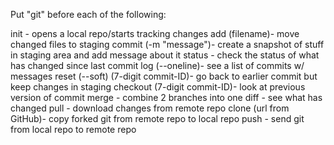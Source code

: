 Put "git" before each of the following:

init - opens a local repo/starts tracking changes
add (filename)- move changed files to staging
commit (-m "message")- create a snapshot of stuff in staging area and add message about it
status - check the status of what has changed since last commit
log (--oneline)- see a list of commits w/ messages
reset (--soft) (7-digit commit-ID)- go back to earlier commit but keep changes in staging
checkout (7-digit commit-ID)- look at previous version of commit
merge - combine 2 branches into one
diff - see what has changed
pull - download changes from remote repo
clone (url from GitHub)- copy forked git from remote repo to local repo
push - send git from local repo to remote repo
